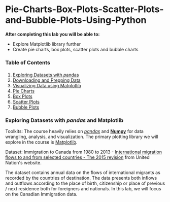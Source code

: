 # Pie-Charts-Box-Plots-Scatter-Plots-and-Bubble-Plots-Using-Python




__After completing this lab you will be able to:__

*   Explore Matplotlib library further
*   Create pie charts, box plots, scatter plots and bubble charts


### Table of Contents

<div class="alert alert-block alert-info" style="margin-top: 20px">

1.  [Exploring Datasets with *p*andas](#0)<br>
2.  [Downloading and Prepping Data](#2)<br>
3.  [Visualizing Data using Matplotlib](#4) <br>
4.  [Pie Charts](#6) <br>
5.  [Box Plots](#8) <br>
6.  [Scatter Plots](#10) <br>
7.  [Bubble Plots](#12) <br>

</div>


### Exploring Datasets with *pandas* and Matplotlib<a id="0"></a>

Toolkits: The course heavily relies on [*pandas*](http://pandas.pydata.org/?utm_medium=Exinfluencer&utm_source=Exinfluencer&utm_content=000026UJ&utm_term=10006555&utm_id=NA-SkillsNetwork-Channel-SkillsNetworkCoursesIBMDeveloperSkillsNetworkDV0101ENSkillsNetwork20297740-2022-01-01) and [**Numpy**](http://www.numpy.org/?utm_medium=Exinfluencer&utm_source=Exinfluencer&utm_content=000026UJ&utm_term=10006555&utm_id=NA-SkillsNetwork-Channel-SkillsNetworkCoursesIBMDeveloperSkillsNetworkDV0101ENSkillsNetwork20297740-2022-01-01) for data wrangling, analysis, and visualization. The primary plotting library we will explore in the course is [Matplotlib](http://matplotlib.org/?utm_medium=Exinfluencer&utm_source=Exinfluencer&utm_content=000026UJ&utm_term=10006555&utm_id=NA-SkillsNetwork-Channel-SkillsNetworkCoursesIBMDeveloperSkillsNetworkDV0101ENSkillsNetwork20297740-2022-01-01).

Dataset: Immigration to Canada from 1980 to 2013 - [International migration flows to and from selected countries - The 2015 revision](http://www.un.org/en/development/desa/population/migration/data/empirical2/migrationflows.shtml?utm_medium=Exinfluencer&utm_source=Exinfluencer&utm_content=000026UJ&utm_term=10006555&utm_id=NA-SkillsNetwork-Channel-SkillsNetworkCoursesIBMDeveloperSkillsNetworkDV0101ENSkillsNetwork20297740-2022-01-01) from United Nation's website.

The dataset contains annual data on the flows of international migrants as recorded by the countries of destination. The data presents both inflows and outflows according to the place of birth, citizenship or place of previous / next residence both for foreigners and nationals. In this lab, we will focus on the Canadian Immigration data.

